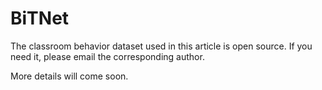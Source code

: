 # BiTNet

The classroom behavior dataset used in this article is open source. If you need it, please email the corresponding author.

More details will come soon.